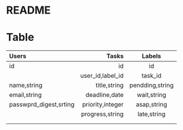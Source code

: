 # README

# Table

|Users|Tasks|Labels|
|:--|--:|:--:|
|id|id|id|
||user_id,label_id|task_id|
|name,string|title,string|pendding,string|
|email,string|deadline,date|wait,string|
|passwprd_digest,srting|priority,integer|asap,string|
||progress,string|late,string|
||||well,string|
||||event,string|